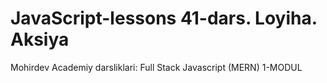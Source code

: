 # JavaScript-lessons 41-dars. Loyiha. Aksiya
Mohirdev Academiy darsliklari: Full Stack Javascript (MERN) 1-MODUL
